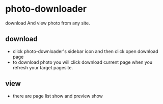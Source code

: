 # photo-downloader
download And view photo from any site.
## download
  - click photo-downloader's sidebar icon and then click open download page
  - to download photo you will click download current page when you refresh your target pagesite.
## view
  - there are page list show and preview show
